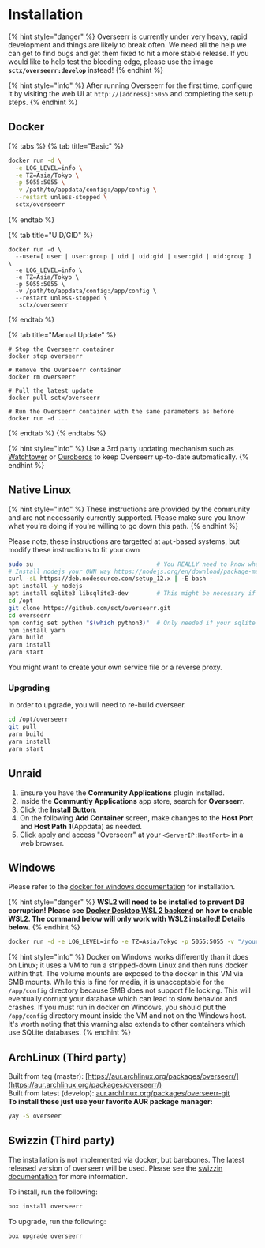 # Installation

{% hint style="danger" %}
Overseerr is currently under very heavy, rapid development and things are likely to break often. We need all the help we can get to find bugs and get them fixed to hit a more stable release. If you would like to help test the bleeding edge, please use the image **`sctx/overseerr:develop`** instead!
{% endhint %}

{% hint style="info" %}
After running Overseerr for the first time, configure it by visiting the web UI at `http://[address]:5055` and completing the setup steps.
{% endhint %}

## Docker

{% tabs %}
{% tab title="Basic" %}
```bash
docker run -d \
  -e LOG_LEVEL=info \
  -e TZ=Asia/Tokyo \
  -p 5055:5055 \
  -v /path/to/appdata/config:/app/config \
  --restart unless-stopped \
  sctx/overseerr
```
{% endtab %}

{% tab title="UID/GID" %}
```text
docker run -d \
  --user=[ user | user:group | uid | uid:gid | user:gid | uid:group ] \
  -e LOG_LEVEL=info \
  -e TZ=Asia/Tokyo \
  -p 5055:5055 \
  -v /path/to/appdata/config:/app/config \
  --restart unless-stopped \
   sctx/overseerr
```
{% endtab %}

{% tab title="Manual Update" %}
```text
# Stop the Overseerr container
docker stop overseerr

# Remove the Overseerr container
docker rm overseerr

# Pull the latest update
docker pull sctx/overseerr

# Run the Overseerr container with the same parameters as before
docker run -d ...
```
{% endtab %}
{% endtabs %}

{% hint style="info" %}
Use a 3rd party updating mechanism such as [Watchtower](https://github.com/containrrr/watchtower) or [Ouroboros](https://github.com/pyouroboros/ouroboros) to keep Overseerr up-to-date automatically.
{% endhint %}

## Native Linux
{% hint style="info" %}
These instructions are provided by the community and are not necessarily currently supported. Please make sure you know what you're doing if you're willing to go down this path.
{% endhint %}

Please note, these instructions are targetted at `apt`-based systems, but modify these instructions to fit your own
```bash
sudo su                                   # You REALLY need to know what you're doing
# Install nodejs your OWN way https://nodejs.org/en/download/package-manager/
curl -sL https://deb.nodesource.com/setup_12.x | -E bash -
apt install -y nodejs
apt install sqlite3 libsqlite3-dev        # This might be necessary if you're failing to install due to sqlite3
cd /opt
git clone https://github.com/sct/overseerr.git
cd overseerr
npm config set python "$(which python3)"  # Only needed if your sqlite build is failing due to bad python declaration
npm install yarn
yarn build
yarn install
yarn start
```
You might want to create your own service file or a reverse proxy.

### Upgrading
In order to upgrade, you will need to re-build overseer.
```bash
cd /opt/overseerr
git pull
yarn build
yarn install
yarn start
```


## Unraid

1. Ensure you have the **Community Applications** plugin installed.
2. Inside the **Communtiy Applications** app store, search for **Overseerr**.
3. Click the **Install Button**.
4. On the following **Add Container** screen, make changes to the **Host Port** and **Host Path 1**\(Appdata\) as needed.
5. Click apply and access "Overseerr" at your `<ServerIP:HostPort>` in a web browser.

## Windows

Please refer to the [docker for windows documentation](https://docs.docker.com/docker-for-windows/) for installation.

{% hint style="danger" %}
**WSL2 will need to be installed to prevent DB corruption! Please see** [**Docker Desktop WSL 2 backend**](https://docs.docker.com/docker-for-windows/wsl/) **on how to enable WSL2. The command below will only work with WSL2 installed! Details below.**
{% endhint %}

```bash
docker run -d -e LOG_LEVEL=info -e TZ=Asia/Tokyo -p 5055:5055 -v "/your/path/here:/app/config" --restart unless-stopped sctx/overseerr
```

{% hint style="info" %}
Docker on Windows works differently than it does on Linux; it uses a VM to run a stripped-down Linux and then runs docker within that. The volume mounts are exposed to the docker in this VM via SMB mounts. While this is fine for media, it is unacceptable for the `/app/config` directory because SMB does not support file locking. This will eventually corrupt your database which can lead to slow behavior and crashes. If you must run in docker on Windows, you should put the `/app/config` directory mount inside the VM and not on the Windows host. It's worth noting that this warning also extends to other containers which use SQLite databases.
{% endhint %}

## ArchLinux \(Third party\)

Built from tag \(master\): [https://aur.archlinux.org/packages/overseerr/](https://aur.archlinux.org/packages/overseerr/)  
Built from latest \(develop\): [aur.archlinux.org/packages/overseerr-git](https://aur.archlinux.org/packages/overseerr-git/)  
**To install these just use your favorite AUR package manager:**

```bash
yay -S overseer
```

## Swizzin \(Third party\)
The installation is not implemented via docker, but barebones. The latest released version of overseerr will be used.
Please see the [swizzin documentation](https://swizzin.ltd/applications/overseerr) for more information.

To install, run the following:
```bash
box install overseerr
```

To upgrade, run the following:
```bash
box upgrade overseerr
```
